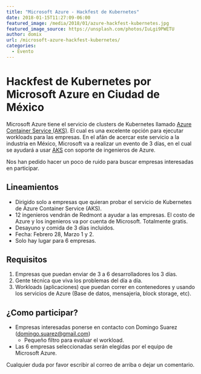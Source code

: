 ```yaml
---
title: "Microsoft Azure - Hackfest de Kubernetes"
date: 2018-01-15T11:27:09-06:00
featured_image: /media/2018/01/azure-hackfest-kubernetes.jpg
featured_image_source: https://unsplash.com/photos/IuLgi9PWETU
author: domix
url: /microsoft-azure-hackfest-kubernetes/
categories:
  - Evento
---
```


# Hackfest de Kubernetes por Microsoft Azure en Ciudad de México

Microsoft Azure tiene el servicio de clusters de Kubernetes llamado [Azure Container Service (AKS)][1]. El cual es una excelente opción para ejecutar workloads para las empresas. En el afán de acercar este servicio a la industria en México, Microsoft va a realizar un evento de 3 días, en el cual se ayudará a usar [AKS][1] con soporte de ingenieros de Azure.

Nos han pedido hacer un poco de ruido para buscar empresas interesadas en participar.

## Lineamientos

* Dirigido solo a empresas que quieran probar el servicio de Kubernetes de Azure Container Service (AKS).
* 12 ingenieros vendrán de Redmont a ayudar a las empresas. El costo de Azure y los ingenieros va por cuenta de Microsoft. Totalmente gratis.
* Desayuno y comida de 3 días incluidos.
* Fecha: Febrero 28, Marzo 1 y 2.
* Solo hay lugar para 6 empresas.


## Requisitos

1. Empresas que puedan enviar de 3 a 6 desarrolladores los 3 días.
2. Gente técnica que viva los problemas del día a día.
3. Workloads (aplicaciones) que puedan correr en contenedores y usando los servicios de Azure (Base de datos, mensajeria, block storage, etc).

## ¿Como participar?

* Empresas interesadas ponerse en contacto con Domingo Suarez (domingo.suarez@gmail.com)
  * Pequeño filtro para evaluar el workload.
* Las 6 empresas seleccionadas serán elegidas por el equipo de Microsoft Azure.

Cualquier duda por favor escribir al correo de arriba o dejar un comentario.


[1]: https://azure.microsoft.com/en-us/services/container-service/